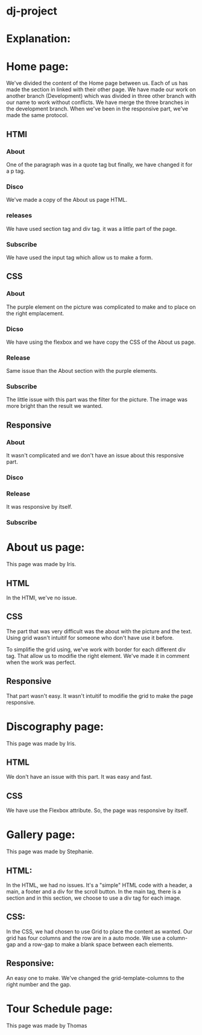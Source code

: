 # dj-project
Explanation:
============

Home page:
============
We've divided the content of the Home page between us. Each of us has made the section in linked with their other page. 
We have made our work on another branch (Development) which was divided in three other branch with our name to work without conflicts.
We have merge the three branches in the development branch. 
When we've been in the responsive part, we've made the same protocol.

HTMl
-----
### About
One of the paragraph was in a quote tag but finally, we have changed it for a p tag.

### Disco
We've made a copy of the About us page HTML.

### releases
We have used section tag and div tag. it was a little part of the page.

### Subscribe
We have used the input tag which allow us to make a form.

CSS
----
### About
The purple element on the picture was complicated to make and to place on the right emplacement. 

### Dicso
We have using the flexbox and we have copy the CSS of the About us page. 

### Release
Same issue than the About section with the purple elements.

### Subscribe
The little issue with this part was the filter for the picture. The image was more bright than the result we wanted.

Responsive
----------
### About
It wasn't complicated and we don't have an issue about this responsive part. 
### Disco
### Release
It was responsive by itself.

### Subscribe

About us page:
==============
This page was made by Iris.

HTML
-----
In the HTMl, we've no issue. 

CSS
----
The part that was very difficult was the about with the picture and the text. Using grid wasn't intuitif for someone who don't have use it before.

To simplifie the grid using, we've work with border for each different div tag. That allow us to modifie the right element. We've made it in comment when the work was perfect.

Responsive
----------
That part wasn't easy. It wasn't intuitif to modifie the grid to make the page responsive. 

Discography page:
=================
This page was made by Iris.

HTML
----
We don't have an issue with this part. It was easy and fast.

CSS
----
We have use the Flexbox attribute. So, the page was responsive by itself.

Gallery page:
=============
This page was made by Stephanie.

HTML:
-----
In the HTML, we had no issues. It's a "simple" HTML code with a header, a main, a footer and a div for the scroll button. 
In the main tag, there is a section and in this section, we choose to use a div tag for each image.

CSS:
----
In the CSS, we had chosen to use Grid to place the content as wanted. Our grid has four columns and the row are in a auto mode. We use a column-gap and a row-gap to make a blank space between each elements.

Responsive:
----------
An easy one to make. We've changed the grid-template-columns to the right number and the gap.  

Tour Schedule page:
===================
This page was made by Thomas
